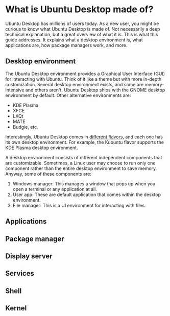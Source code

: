 # What is Ubuntu Desktop made of?

Ubuntu Desktop has millions of users today. As a new user, you might be curious to know what Ubuntu Desktop is made of. Not necessarily a deep technical explanation, but a great overview of what it is. This is what this guide addresses. It explains what a desktop environment is, what applications are, how package managers work, and more.

## Desktop environment

The Ubuntu Desktop environment provides a Graphical User Interface (GUI) for interacting with Ubuntu. Think of it like a theme but with more in-depth customization. Several desktop environment exists, and some are memory-intensive and others aren't.
Ubuntu Desktop ships with the GNOME desktop environment by default. Other alternative environments are:

- KDE Plasma
- XFCE
- LXQt
- MATE
- Budgie, etc.

Interestingly, Ubuntu Desktop comes in [different flavors](https://ubuntu.com/desktop/flavours), and each one has its own desktop environment. For example, the Kubuntu flavor supports the KDE Plasma desktop environment.

A desktop environment consists of different independent components that are customizable. Sometimes, a Linux user may choose to run only one component rather than the entire desktop environment to save memory. Anyway, some of these components are:

1. Windows manager: This manages a window that pops up when you open a terminal or any application at all.
1. User app: These are default application that comes within the desktop environment.
1. File manager: This is a UI environment for interacting with files.

## Applications

## Package manager

## Display server

## Services

## Shell

## Kernel

